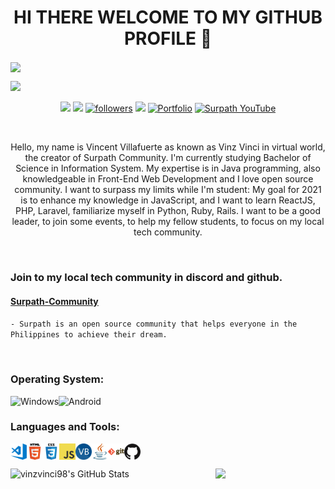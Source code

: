 <h1 align="center">HI THERE WELCOME TO MY GITHUB PROFILE 👋</h1>
<img align="center" src="https://user-images.githubusercontent.com/73097560/102242602-316d5f00-3f35-11eb-8bfa-bab9ccf25ae9.png">

![](https://komarev.com/ghpvc/?username=vinzvinci98)

<p align="center">
<a href="https://web.facebook.com/Vintus.Pro1/"><img src="https://img.shields.io/badge/Facebook-1877F2?style=for-the-badge&logo=facebook&logoColor=white"></a>
<a href="https://www.instagram.com/vinz_vinci/"><img src="https://img.shields.io/badge/instagram-%23E4405F.svg?&style=for-the-badge&logo=instagram&logoColor=white"></a>
<a href="https://twitter.com/vinz_vinci"><img alt="followers" title="Follow me on Twitter" src="https://img.shields.io/twitter/follow/vinz_vinci?color=55960c&label=Follow&logo=twitter&logoColor=white&style=for-the-badge"/></a>
<a href="https://www.linkedin.com/in/vincent-villafuerte-5892891b5/"><img src="https://img.shields.io/badge/linkedin-%230077B5.svg?&style=for-the-badge&logo=linkedin&logoColor=white"></a>
<a href="https://vinzvinci98.github.io/"><img alt="Portfolio" title="Portfolio" src="https://img.shields.io/badge/-Portfolio-000000?style=for-the-badge&logo=koding&logoColor=white"/></a>
<a href="https://www.youtube.com/channel/UCjA75ni_WO_AoyWsLxnnwjA"><img alt="Surpath YouTube" src="https://img.shields.io/badge/YouTube-FF0000?style=for-the-badge&logo=youtube&logoColor=white"></a>
</p>

  
<br />

<p align="center">
Hello, my name is Vincent Villafuerte as known as Vinz Vinci in virtual world, the creator of Surpath Community. I'm currently studying Bachelor of Science in Information System. My expertise is in Java programming, also knowledgeable in Front-End Web Development and I love open source community. I want to surpass my limits while I'm student: My goal for 2021 is to enhance my knowledge in JavaScript, and I want to learn ReactJS, PHP, Laravel, familiarize myself in Python, Ruby, Rails. I want to be a good leader, to join some events, to help my fellow students, to focus on my local tech community.
</p>

<br />

### Join to my local tech community in discord and github.
#### <a href="https://github.com/surpathcommunity">Surpath-Community</a><br>

` - Surpath is an open source community that helps everyone in the Philippines to achieve their dream. `

<br />

### Operating System:
<img align="left" alt="Windows" src="https://img.shields.io/badge/Windows-0078D6?style=for-the-badge&logo=windows&logoColor=white">
<img align="left" alt="Android" src="https://img.shields.io/badge/Android-3DDC84?style=for-the-badge&logo=android&logoColor=white">

<br />

### Languages and Tools:
<img align="left" alt="Visual Studio Code" width="26px" src="https://raw.githubusercontent.com/github/explore/80688e429a7d4ef2fca1e82350fe8e3517d3494d/topics/visual-studio-code/visual-studio-code.png" />
<img align="left" alt="HTML5" width="26px" src="https://raw.githubusercontent.com/github/explore/80688e429a7d4ef2fca1e82350fe8e3517d3494d/topics/html/html.png" />
<img align="left" alt="CSS3" width="26px" src="https://raw.githubusercontent.com/github/explore/80688e429a7d4ef2fca1e82350fe8e3517d3494d/topics/css/css.png" />
<img align="left" alt="JavaScript" width="26px" src="https://raw.githubusercontent.com/github/explore/80688e429a7d4ef2fca1e82350fe8e3517d3494d/topics/javascript/javascript.png" />
<img align="left" alt="Visual-basic" width="26px" src="https://raw.githubusercontent.com/github/explore/80688e429a7d4ef2fca1e82350fe8e3517d3494d/topics/visual-basic/visual-basic.png" />
<img align="left" alt="Java" width="26px" src="https://raw.githubusercontent.com/github/explore/80688e429a7d4ef2fca1e82350fe8e3517d3494d/topics/java/java.png" />
<img align="left" alt="Git" width="26px" src="https://raw.githubusercontent.com/github/explore/80688e429a7d4ef2fca1e82350fe8e3517d3494d/topics/git/git.png" />
<img align="left" alt="GitHub" width="26px" src="https://raw.githubusercontent.com/github/explore/78df643247d429f6cc873026c0622819ad797942/topics/github/github.png" />

<br>

### 


<img align="left" alt="vinzvinci98's GitHub Stats" src="https://github-readme-stats.vercel.app/api?username=vinzvinci98&count_private=true&theme=radical&show_icons=true" width="65%"/>
<img src="https://github-readme-stats.vercel.app/api/top-langs/?username=vinzvinci98&count_private=true&theme=tokyonight&line_height=75" width="32%">
